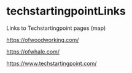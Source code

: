 # techstartingpointLinks
Links to Techstartingpoint pages (map)

https://ofwoodworking.com/

https://ofwhale.com/

https://www.techstartingpoint.com/

